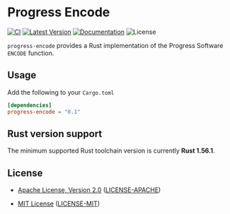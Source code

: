 # Progress Encode

[![CI]][Actions] [![Latest Version]][crates.io] [![Documentation]][docs.rs] ![License]

`progress-encode` provides a Rust implementation of the Progress Software
`ENCODE` function.

## Usage

Add the following to your `Cargo.toml`

```toml
[dependencies]
progress-encode = "0.1"
```

## Rust version support

The minimum supported Rust toolchain version is currently **Rust 1.56.1**.

## License

* [Apache License, Version 2.0](https://www.apache.org/licenses/LICENSE-2.0)
  ([LICENSE-APACHE](https://github.com/bladepoint6969/progress-encode/blob/HEAD/LICENSE-APACHE))

* [MIT License](https://opensource.org/licenses/MIT)
  ([LICENSE-MIT](https://github.com/bladepoint6969/progress-encode/blob/HEAD/LICENSE-MIT))

[Actions]: https://github.com/bladepoint6969/progress-encode/actions/workflows/ci.yml
[CI]: https://github.com/bladepoint6969/progress-encode/workflows/CI/badge.svg
[crates.io]: https://crates.io/crates/progress-encode
[docs.rs]: https://docs.rs/progress-encode
[License]: https://img.shields.io/crates/l/progress-encode.svg
[Latest Version]: https://img.shields.io/crates/v/progress-encode.svg
[Documentation]: https://img.shields.io/docsrs/progress-encode/latest
